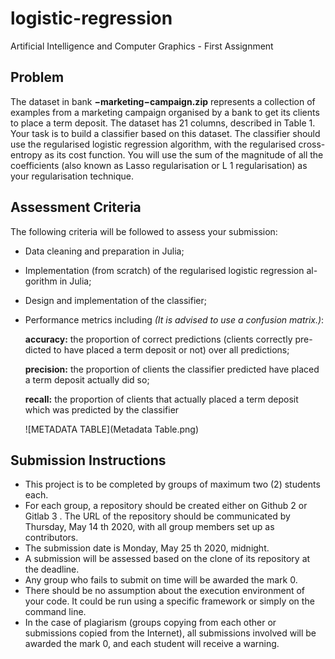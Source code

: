 # logistic-regression
Artificial Intelligence and Computer Graphics - First Assignment

## Problem
The dataset in bank **−marketing−campaign.zip** represents a collection of examples from a marketing campaign organised by a bank to get its clients to place a term deposit. 
The dataset has 21 columns, described in Table 1.
Your task is to build a classifier based on this dataset. The classifier should use the regularised logistic regression algorithm, with the regularised cross-entropy as its cost function. 
You will use the sum of the magnitude of all the coefficients (also known as Lasso regularisation or L 1 regularisation) as your regularisation technique.



## Assessment Criteria
The following criteria will be followed to assess your submission:
- Data cleaning and preparation in Julia;
- Implementation (from scratch) of the regularised logistic regression al-
gorithm in Julia;
- Design and implementation of the classifier;
- Performance metrics including *(It is advised to use a confusion matrix.)*:

  **accuracy:** the proportion of correct predictions (clients correctly pre-dicted to have placed a term deposit or not) over all predictions;
 
  **precision:** the proportion of clients the classifier predicted have placed a term deposit actually did so;

  **recall:** the proportion of clients that actually placed a term deposit which was predicted by the classifier
  
  
  ![METADATA TABLE](Metadata Table.png)
  
 ## Submission Instructions
 - This project is to be completed by groups of maximum two (2) students each.
 - For each group, a repository should be created either on Github 2 or Gitlab 3 . The URL of the repository should be communicated by Thursday, May 14 th 2020, with all group members set up as contributors.
 - The submission date is Monday, May 25 th 2020, midnight.
 - A submission will be assessed based on the clone of its repository at the deadline.
 - Any group who fails to submit on time will be awarded the mark 0.
 - There should be no assumption about the execution environment of your code. It could be run using a specific framework or simply on the command line.
 - In the case of plagiarism (groups copying from each other or submissions copied from the Internet), all submissions involved will be awarded the mark 0, and each student will receive a warning.
